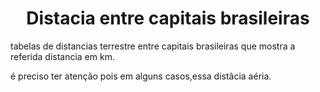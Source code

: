 # <h1 align="center">Distacia entre capitais brasileiras</h1>
tabelas de distancias terrestre entre capitais brasileiras que mostra a referida distancia em km.

é preciso ter atenção pois em alguns casos,essa distâcia aéria.

